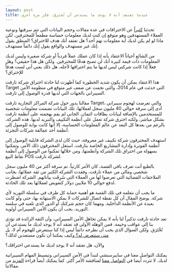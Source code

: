 ```yaml
---
layout: post
title: عندما تعتقد أنه لا يوجد ما يستدعي أن تُخترق، فكر مرة أخرى
---
```


تحدثنا [كثيراً](https://blog.cybersenshi.com/) عن الاختراقات في عدة مقالات وحجم البيانات التي تتم سرقتها ونوعية العملاء المستهدفين وهو متوقع إن كنت لديك معلومات حساسة مطمعاً للمخترقين. لكن ماذا لو لم يكن لديك أية معلومات تهم أحد؟ هل تعتقد أنك هدف للاختراق؟ المنطق يقول إنك غير مستهدف والواقع يقول إنك دائماً مستهدف.

من الشائع أحياناً الاعتقاد بأنه إذا كان عملك عملاً فردياً أو شركة صغيرة وليس لديك المعلومات ذات قيمة كبيرة أنك لن تصبح هدفًا للمخترقين. ولكن هل هذا حقيقي؟ وهل فعلاً إذا كانت شركتي ليس لديها ما يتم اختراقها لأجله، هل ذلك يعني أني لست هدفاً للإختراق؟

هذا الاعتقاد يمكن أن يكون شديد الخطورة كما أظهرت لنا حادثة اختراق شركة تارقت Target التي حدثت في عام 2014، والتي نجمت عن ضعف غير متوقع في منظومة الأمن السيبراني بالجهات التي لديها قدرة الوصول إلى تارقت.

مقالنا يدور حول شركة المراكز التجارية تارقت Target، والتي تعرضت لهجوم سيبراني أدى إلى سرقة حوالي 40 مليون سجل لعملائها، تلك البيانات تضمنت معلومات شخصية للمستخدمين بالإضافة لبيانات بطاقات ائتمان. 
الجاني لم يقم بهجمته على أنظمة تارقت بشكل مباشر، ولكنه اخترق شركة تعمل على أنظمة التكييف والتبريد لديها. هذه الشركة، بالرغم من بعدها كل البعد عن عالم المعلومات الحساسة، إلا أنها كانت بوابة للوصول إلى أنظمة أحد عمالقة شركات التجزئة.

استهدف المخترقون شركة تكييف غير معروفة، حيث كان لدى الشركة قابلية الوصول إلى أنظمة الفوترة وإدارة المشاريع الخاصة بتارقت. استغل المخترقون ذلك الأمر، وتمكنوا بسهولة من اختراق تلك الشركة وأنظمتها، ومن خلالها تمكنوا من الوصول إلى أنظمة نقاط البيع POS لشركة تارقت.

بالطبع أنت تعرف باقي القصة، كان الأمر كارثياً. تم سرقة أكثر من 40 مليون سجل شخصي ومالي من عملاء تارقت، وفقدت الشركة الكثير من ثقة عملائها، بجانب الملاحقات القضائية التي تعرضوا لها من العملاء التي سُرِقَت بياناتهم. الشركة اضطرت لدفع حوالي 10 ملايين دولار كتعويض لعملائها بعد تلك الحادثة.

ما يجب أن نتعلمه في تلك القصة هو أهمية حماية كل طرف في سلسلة التوريد لأي شركة. يوضح المقال أن كل نقطة اتصال للشركات لا يمكن الاستهانة بها، حتى ولو كانت بعيدة عن الأنظمة الداخلية. ومهما كان حجم شركتك أو الدور الذي تلعبه في سلسة التوريد، يجب أن يكون الأمن السيبراني أولوية.

تعد حادثة تارقت تذكيراً لنا بأنه لا يمكن تجاهل الأمن السيبراني، وأن الثقة الزائدة قد تؤدي بنا إلى عواقب وخيمة. فمن الوهلة الأولى قد تعتقد أنه لا يوجد لديك ما يستدعي أن تُخْتَرَق. ولكن السؤال الذي يجب أن نطرحه دائماً ليس إذا كنا سنتعرض للهجوم أم لا، [بل متى سنتعرض له؟ ](https://blog.cybersenshi.com/covid19-and-major-attack-solarwinds/) وكيف يمكننا أن نكون مستعدين لذلك؟

والآن، هل تعتقد أنه لا يوجد لديك ما يستدعي اختراقك؟

يمكنك التواصل معنا في سايبرسنشي لتبدأ في الأمن السيبراني وتبسيط المهام السيبرانية لديك. لا تتردد أيضا في [التواصل معنا](https://www.cybersenshi.com/#contactUsBlock) لمناقشة الأمر أكثر. كما يمكنك أيضاً قراءة [المزيد](https://blog.cybersenshi.com/) من مقالاتنا.
